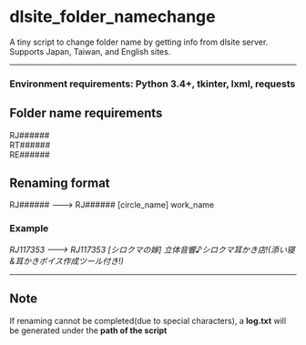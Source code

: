 # dlsite_folder_namechange
A tiny script to change folder name by getting info from dlsite server.
Supports Japan, Taiwan, and English sites.
***  
### Environment requirements: Python 3.4+, tkinter, lxml, requests
## Folder name requirements  
RJ######    
RT######    
RE######    
## Renaming format     
RJ###### ---> RJ###### [circle_name] work_name  
### Example  
*RJ117353 ---> RJ117353 [シロクマの嫁] 立体音響♪シロクマ耳かき店!(添い寝&耳かきボイス作成ツール付き!)*  
***
## Note 
If renaming cannot be completed(due to special characters), a **log.txt** will be generated under the **path of the script**
    
